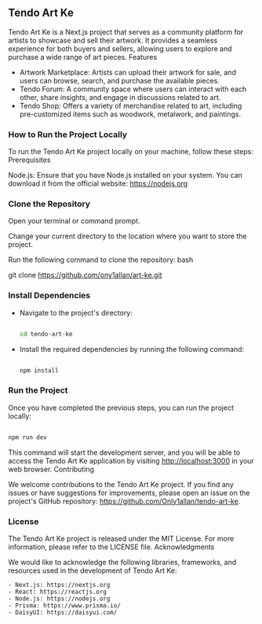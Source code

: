 ## Tendo Art Ke

Tendo Art Ke is a Next.js project that serves as a community platform for artists to showcase and sell their artwork. It provides a seamless experience for both buyers and sellers, allowing users to explore and purchase a wide range of art pieces.
Features

- Artwork Marketplace: Artists can upload  their artwork for sale, and users can browse, search, and purchase the available pieces.
- Tendo Forum: A community space where users can interact with each other, share insights, and engage in discussions related to art.
- Tendo Shop: Offers a variety of merchandise related to art, including pre-customized items such as woodwork, metalwork, and paintings.

### How to Run the Project Locally

To run the Tendo Art Ke project locally on your machine, follow these steps:
Prerequisites

Node.js: Ensure that you have Node.js installed on your system. You can download it from the official website: <https://nodejs.org>

### Clone the Repository

Open your terminal or command prompt.

Change your current directory to the location where you want to store the project.

Run the following command to clone the repository:
bash

git clone <https://github.com/ony1allan/art-ke.git>

### Install Dependencies

- Navigate to the project's directory:

    ```bash

    cd tendo-art-ke 
    ```

- Install the required dependencies by running the following command:

    ```bash

    npm install
    ```

### Run the Project

Once you have completed the previous steps, you can run the project locally:

```bash

npm run dev
```

This command will start the development server, and you will be able to access the Tendo Art Ke application by visiting <http://localhost:3000> in your web browser.
Contributing

We welcome contributions to the Tendo Art Ke project. If you find any issues or have suggestions for improvements, please open an issue on the project's GitHub repository: <https://github.com/Only1allan/tendo-art-ke>.

### License

The Tendo Art Ke project is released under the MIT License. For more information, please refer to the LICENSE file.
Acknowledgments

We would like to acknowledge the following libraries, frameworks, and resources used in the development of Tendo Art Ke:

    - Next.js: https://nextjs.org
    - React: https://reactjs.org
    - Node.js: https://nodejs.org
    - Prisma: https://www.prisma.io/
    - DaisyUI: https://daisyui.com/
